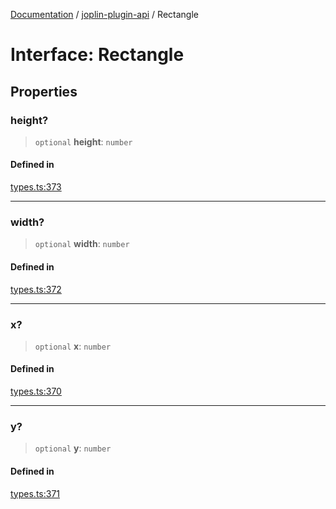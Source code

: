 [Documentation](../../packages.md) / [joplin-plugin-api](../index.md) / Rectangle

# Interface: Rectangle

## Properties

### height?

> `optional` **height**: `number`

#### Defined in

[types.ts:373](https://github.com/rxliuli/joplin-utils/blob/2bc4cdf0126f9cf3a3dcc1c3f49a6f42208c3387/packages/joplin-plugin-api/src/types.ts#L373)

---

### width?

> `optional` **width**: `number`

#### Defined in

[types.ts:372](https://github.com/rxliuli/joplin-utils/blob/2bc4cdf0126f9cf3a3dcc1c3f49a6f42208c3387/packages/joplin-plugin-api/src/types.ts#L372)

---

### x?

> `optional` **x**: `number`

#### Defined in

[types.ts:370](https://github.com/rxliuli/joplin-utils/blob/2bc4cdf0126f9cf3a3dcc1c3f49a6f42208c3387/packages/joplin-plugin-api/src/types.ts#L370)

---

### y?

> `optional` **y**: `number`

#### Defined in

[types.ts:371](https://github.com/rxliuli/joplin-utils/blob/2bc4cdf0126f9cf3a3dcc1c3f49a6f42208c3387/packages/joplin-plugin-api/src/types.ts#L371)
